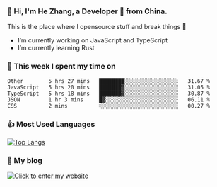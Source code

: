 ### 👋 Hi, I'm He Zhang, a Developer 🚀 from China.

This is the place where I opensource stuff and break things :rofl:

- I’m currently working on JavaScript and TypeScript
- I’m currently learning Rust

### 💪 This week I spent my time on 
<!--START_SECTION:waka-->

```text
Other        5 hrs 27 mins   ████████░░░░░░░░░░░░░░░░░   31.67 %
JavaScript   5 hrs 20 mins   ███████▓░░░░░░░░░░░░░░░░░   31.05 %
TypeScript   5 hrs 18 mins   ███████▓░░░░░░░░░░░░░░░░░   30.87 %
JSON         1 hr 3 mins     █▓░░░░░░░░░░░░░░░░░░░░░░░   06.11 %
CSS          2 mins          ░░░░░░░░░░░░░░░░░░░░░░░░░   00.27 %
```

<!--END_SECTION:waka-->

### 👍 Most Used Languages
[![Top Langs](https://github-readme-stats.vercel.app/api/top-langs/?username=zhanghecool&layout=compact)](https://zhanghe.cool)

### 🌈 My blog 
[![Click to enter my website](https://cdn.jsdelivr.net/gh/zhanghecool/assets/images/gif/zhanghecools.gif)](https://zhanghe.cool)

